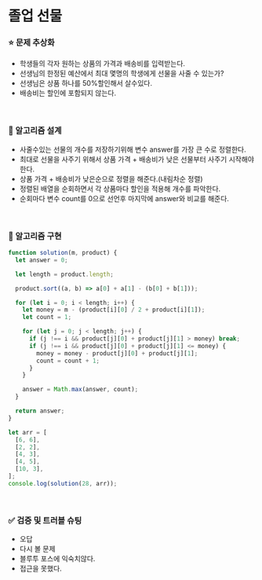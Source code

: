 # 졸업 선물

### :star: 문제 추상화

- 학생들의 각자 원하는 상품의 가격과 배송비를 입력받는다.
- 선생님의 한정된 예산에서 최대 몇명의 학생에게 선물을 사줄 수 있는가?
- 선생님은 상품 하나를 50%할인해서 살수있다.
- 배송비는 할인에 포함되지 않는다.

<br>

### :wrench: 알고리즘 설계

- 사줄수있는 선물의 개수를 저장하기위해 변수 answer를 가장 큰 수로 정렬한다.
- 최대로 선물을 사주기 위해서 상품 가격 + 배송비가 낮은 선물부터 사주기 시작해야한다.
- 상품 가격 + 배송비가 낮은순으로 정렬을 해준다.(내림차순 정렬)
- 정렬된 배열을 순회하면서 각 상품마다 할인을 적용해 개수를 파악한다.
- 순회마다 변수 count를 0으로 선언후 마지막에 answer와 비교를 해준다.

<br>

### :hammer: 알고리즘 구현

```js
function solution(m, product) {
  let answer = 0;

  let length = product.length;

  product.sort((a, b) => a[0] + a[1] - (b[0] + b[1]));

  for (let i = 0; i < length; i++) {
    let money = m - (product[i][0] / 2 + product[i][1]);
    let count = 1;

    for (let j = 0; j < length; j++) {
      if (j !== i && product[j][0] + product[j][1] > money) break;
      if (j !== i && product[j][0] + product[j][1] <= money) {
        money = money - product[j][0] + product[j][1];
        count = count + 1;
      }
    }

    answer = Math.max(answer, count);
  }

  return answer;
}

let arr = [
  [6, 6],
  [2, 2],
  [4, 3],
  [4, 5],
  [10, 3],
];
console.log(solution(28, arr));
```

<br>

### ✅ 검증 및 트러블 슈팅

- 오답
- 다시 볼 문제
- 블루투 포스에 익숙치않다.
- 접근을 못했다.
